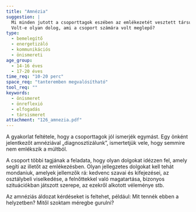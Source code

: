 ```yaml
---
title: "Amnézia"
suggestion: | 
  Mi minden jutott a csoporttagok eszében az emlékezetét vesztett társukról? Voltak olyan felvetések, amelyek meglepték az „amnéziás” társat? Mi volt az? Miért volt meglepő? Milyen érzéseket keltett benne ez  a gyakorlat 
  Volt-e olyan dolog, ami a csoport számára volt meglepő?
type:
  - bemelegítő
  - energetizáló
  - kommunikációs
  - önismereti
age_group:
  - 14-16 éves
  - 17-20 éves
time_req: "10-20 perc"
space_req: "tanteremben megvalósítható"
tool_req: ""
keywords: 
  - önismeret
  - önreflexió
  - elfogadás
  - társismeret
attachment: "126_amnezia.pdf"
---
```


A gyakorlat feltétele, hogy a csoporttagok jól ismerjék egymást. Egy önként jelentkezőt amnéziával „diagnosztizálunk”, ismertetjük vele, hogy semmire nem emlékszik a múltból.

A csoport többi tagjának a feladata, hogy olyan dolgokat idézzen fel, amely segíti az illetőt az emlékezésben. Olyan jellegzetes dolgokat kell tehát mondaniuk, amelyek jellemzők rá: kedvenc szavai és kifejezései, az osztálybeli viselkedése, a felnőttekkel való magatartása, bizonyos szituációkban játszott szerepe, az ezekről alkotott véleménye stb.

Az amnéziás áldozat kérdéseket is feltehet, például: Mit tennék ebben a helyzetben? Mitől szoktam méregbe gurulni?
  
  
